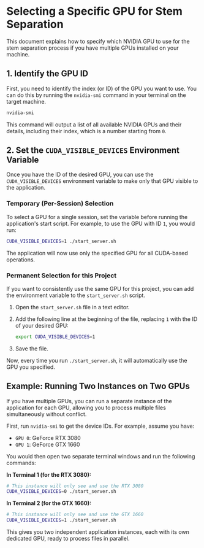 # Selecting a Specific GPU for Stem Separation

This document explains how to specify which NVIDIA GPU to use for the stem separation process if you have multiple GPUs installed on your machine.

## 1. Identify the GPU ID

First, you need to identify the index (or ID) of the GPU you want to use. You can do this by running the `nvidia-smi` command in your terminal on the target machine.

```bash
nvidia-smi
```

This command will output a list of all available NVIDIA GPUs and their details, including their index, which is a number starting from `0`.

## 2. Set the `CUDA_VISIBLE_DEVICES` Environment Variable

Once you have the ID of the desired GPU, you can use the `CUDA_VISIBLE_DEVICES` environment variable to make only that GPU visible to the application.

### Temporary (Per-Session) Selection

To select a GPU for a single session, set the variable before running the application's start script. For example, to use the GPU with ID `1`, you would run:

```bash
CUDA_VISIBLE_DEVICES=1 ./start_server.sh
```

The application will now use only the specified GPU for all CUDA-based operations.

### Permanent Selection for this Project

If you want to consistently use the same GPU for this project, you can add the environment variable to the `start_server.sh` script.

1.  Open the `start_server.sh` file in a text editor.
2.  Add the following line at the beginning of the file, replacing `1` with the ID of your desired GPU:

    ```bash
    export CUDA_VISIBLE_DEVICES=1
    ```

3.  Save the file.

Now, every time you run `./start_server.sh`, it will automatically use the GPU you specified.

## Example: Running Two Instances on Two GPUs

If you have multiple GPUs, you can run a separate instance of the application for each GPU, allowing you to process multiple files simultaneously without conflict.

First, run `nvidia-smi` to get the device IDs. For example, assume you have:
*   `GPU 0`: GeForce RTX 3080
*   `GPU 1`: GeForce GTX 1660

You would then open two separate terminal windows and run the following commands:

**In Terminal 1 (for the RTX 3080):**
```bash
# This instance will only see and use the RTX 3080
CUDA_VISIBLE_DEVICES=0 ./start_server.sh
```

**In Terminal 2 (for the GTX 1660):**
```bash
# This instance will only see and use the GTX 1660
CUDA_VISIBLE_DEVICES=1 ./start_server.sh
```

This gives you two independent application instances, each with its own dedicated GPU, ready to process files in parallel.